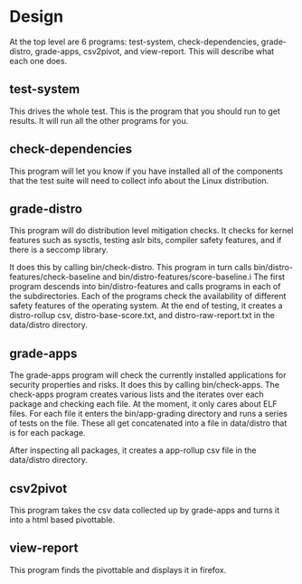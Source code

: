 # Design

At the top level are 6 programs: test-system, check-dependencies, grade-distro,
grade-apps, csv2pivot, and view-report. This will describe what each one does.


test-system
-----------
This drives the whole test. This is the program that you should run to
get results. It will run all the other programs for you.


check-dependencies
------------------
This program will let you know if you have installed all of the components
that the test suite will need to collect info about the Linux distribution.


grade-distro
------------
This program will do distribution level mitigation checks. It checks for kernel
features such as sysctls, testing aslr bits, compiler safety features, and if
there is a seccomp library.

It does this by calling bin/check-distro. This program in turn calls 
bin/distro-features/check-baseline and bin/distro-features/score-baseline.i The
first program descends into bin/distro-features and calls programs in each of
the subdirectories. Each of the programs check the availability of different
safety features of the operating system. At the end of testing, it creates a
distro-rollup csv, distro-base-score.txt, and distro-raw-report.txt in the
data/distro directory.


grade-apps
----------
The grade-apps program will check the currently installed applications for
security properties and risks. It does this by calling bin/check-apps. The
check-apps program creates various lists and the iterates over each package
and checking each file. At the moment, it only cares about ELF files. For each
file it enters the bin/app-grading directory and runs a series of tests on the
file. These all get concatenated into a file in data/distro that is for each
package.

After inspecting all packages, it creates a app-rollup csv file in the
data/distro directory.


csv2pivot
---------
This program takes the csv data collected up by grade-apps and turns it into
a html based pivottable.


view-report
-----------
This program finds the pivottable and displays it in firefox.

